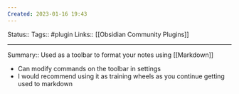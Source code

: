 ```yaml
---
Created: 2023-01-16 19:43
---
```

Status:: 
Tags:: #plugin
Links:: [[Obsidian Community Plugins]]
___

Summary:: Used as a toolbar to format your notes using [[Markdown]]
- Can modify commands on the toolbar in settings
- I would recommend using it as training wheels as you continue getting used to markdown